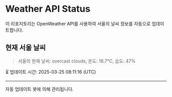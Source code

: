 
# Weather API Status

이 리포지토리는 OpenWeather API를 사용하여 서울의 날씨 정보를 자동으로 업데이트합니다.

## 현재 서울 날씨
> 서울의 현재 날씨: overcast clouds, 온도: 16.7°C, 습도: 47%

⏳ 업데이트 시간: 2025-03-25 08:11:16 (UTC)

---
자동 업데이트 봇에 의해 관리됩니다.
